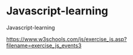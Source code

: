 # Javascript-learning
Javascript-learning

https://www.w3schools.com/js/exercise_js.asp?filename=exercise_js_events3
